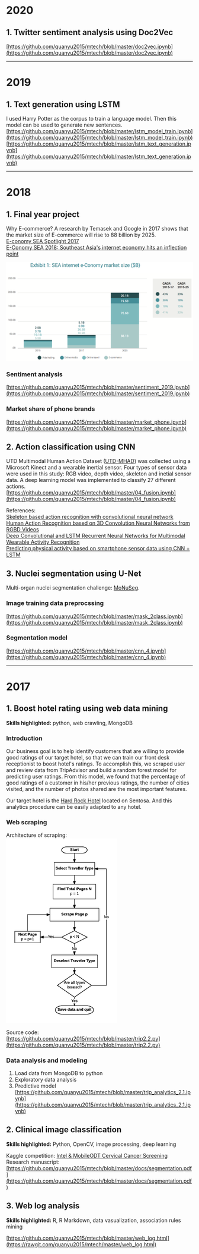 # 2020  
## 1. Twitter sentiment analysis using Doc2Vec  

[https://github.com/quanyu2015/mtech/blob/master/doc2vec.ipynb](https://github.com/quanyu2015/mtech/blob/master/doc2vec.ipynb)

---   
# 2019   

## 1. Text generation using LSTM   
I used Harry Potter as the corpus to train a language model. Then this model can be used to generate new sentences.  
[https://github.com/quanyu2015/mtech/blob/master/lstm_model_train.ipynb](https://github.com/quanyu2015/mtech/blob/master/lstm_model_train.ipynb)    
[https://github.com/quanyu2015/mtech/blob/master/lstm_text_generation.ipynb](https://github.com/quanyu2015/mtech/blob/master/lstm_text_generation.ipynb)

---    
# 2018
## 1. Final year project
Why E-commerce? A research by Temasek and Google in 2017 shows that the market size of E-commerce will rise to 88 billion by 2025.   
[E-conomy SEA Spotlight 2017](https://www.blog.google/documents/16/Google-Temasek_e-Conomy_SEA_Spotlight_2017.pdf)    
[E-Conomy SEA 2018: Southeast Asia's internet economy hits an inflection point](https://www.thinkwithgoogle.com/intl/en-apac/tools-research/research-studies/e-conomy-sea-2018-southeast-asias-internet-economy-hits-inflection-point/)
     
<img src="/docs/market.png" width = "650">    

### Sentiment analysis
[https://github.com/quanyu2015/mtech/blob/master/sentiment_2019.ipynb](https://github.com/quanyu2015/mtech/blob/master/sentiment_2019.ipynb)

### Market share of phone brands
[https://github.com/quanyu2015/mtech/blob/master/market_phone.ipynb](https://github.com/quanyu2015/mtech/blob/master/market_phone.ipynb)

## 2. Action classification using CNN 
UTD Multimodal Human Action Dataset ([UTD-MHAD](http://www.utdallas.edu/~cxc123730/UTD-MHAD.html)) was collected using a Microsoft Kinect and a wearable inertial sensor. Four types of sensor data were used in this study: RGB video, depth video, skeleton and inetial sensor data. A deep learning model was implemented to classify 27 different actions.     
[https://github.com/quanyu2015/mtech/blob/master/04_fusion.ipynb](https://github.com/quanyu2015/mtech/blob/master/04_fusion.ipynb)
    
References:   
[Skeleton based action recognition with convolutional neural network](https://ieeexplore.ieee.org/document/7486569)  
[Human Action Recognition based on 3D Convolution Neural Networks from RGBD Videos](http://wscg.zcu.cz/WSCG2018/Poster/P31-full.PDF)  
[Deep Convolutional and LSTM Recurrent Neural Networks for Multimodal Wearable Activity Recognition](https://www.mdpi.com/1424-8220/16/1/115/htm)    
[Predicting physical activity based on smartphone sensor data using CNN + LSTM](https://blog.goodaudience.com/predicting-physical-activity-based-on-smartphone-sensor-data-using-cnn-lstm-9182dd13b6bc)



## 3. Nuclei segmentation using U-Net
Multi-organ nuclei segmentation challenge: [MoNuSeg](https://monuseg.grand-challenge.org/).
### Image training data preprocssing
[https://github.com/quanyu2015/mtech/blob/master/mask_2class.ipynb](https://github.com/quanyu2015/mtech/blob/master/mask_2class.ipynb)

### Segmentation model   
[https://github.com/quanyu2015/mtech/blob/master/cnn_4.ipynb](https://github.com/quanyu2015/mtech/blob/master/cnn_4.ipynb)

---  
# 2017   
## 1. Boost hotel rating using web data mining  
**Skills highlighted:** python, web crawling, MongoDB
### Introduction  
Our business goal is to help identify customers that are willing to provide good ratings of our target hotel, so that we can train our front desk receptionist to boost hotel's ratings. To accomplish this, we scraped user and review data from TripAdvisor and build a random forest model for predicting user ratings. From this model, we found that the percentage of good ratings of a customer in his/her previous ratings, the number of cities visited, and the number of photos shared are the most important features.  
  
Our target hotel is the [Hard Rock Hotel](https://www.tripadvisor.com.sg/Hotel_Review-g294264-d1447339-Reviews-Hard_Rock_Hotel_Singapore-Sentosa_Island.html) located on Sentosa. And this analytics procedure can be easily adapted to any hotel.

### Web scraping
Architecture of scraping:  
<img src="/docs/trip.png" width = "300">  
  
Source code:  
[https://github.com/quanyu2015/mtech/blob/master/trip2.2.py](https://github.com/quanyu2015/mtech/blob/master/trip2.2.py)

### Data analysis and modeling
1. Load data from MongoDB to python
2. Exploratory data analysis
3. Predictive model     
[https://github.com/quanyu2015/mtech/blob/master/trip_analytics_2.1.ipynb](https://github.com/quanyu2015/mtech/blob/master/trip_analytics_2.1.ipynb)

## 2. Clinical image classification   
**Skills highlighted:** Python, OpenCV, image processing, deep learning   

Kaggle competition: [Intel & MobileODT Cervical Cancer Screening](https://www.kaggle.com/c/intel-mobileodt-cervical-cancer-screening)  
Research manuscript:     
[https://github.com/quanyu2015/mtech/blob/master/docs/segmentation.pdf](https://github.com/quanyu2015/mtech/blob/master/docs/segmentation.pdf)   

## 3. Web log analysis
**Skills highlighted:** R, R Markdown, data vasualization, association rules mining   

[https://github.com/quanyu2015/mtech/blob/master/web_log.html](https://rawgit.com/quanyu2015/mtech/master/web_log.html)


